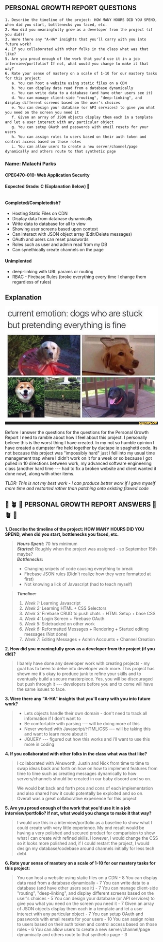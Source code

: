 ## PERSONAL GROWTH REPORT QUESTIONS ##
    1. Describe the timeline of the project: HOW MANY HOURS DID YOU SPEND, when did you start, bottlenecks you faced, etc.
    2. How did you meaningfully grow as a developer from the project (if you did)?
    3. Were there any "A-HA" insights that you'll carry with you into future work?
    4. If you collaborated with other folks in the class what was that like?
    5. Are you proud enough of the work that you'd use it in a job interview/portfolio? If not, what would you change to make it that way?
    6. Rate your sense of mastery on a scale of 1-10 for our mastery tasks for this project:
       a. You can host a website using static files on a CDN
       b. You can display data read from a database dynamically
       c. You can write data to a database (and have other users see it)
       d. You can manage client-side "routing", "deep-linking", and display different screens based on the user's choices
       e. You can design your database (or API services) to give you what you need on the screen you need it
       f. Given an array of JSON objects display them each in a template and let a user interact with any particular object
       g. You can setup OAuth and passwords with email resets for your users
       h. You can assign roles to users based on their auth token and control access based on those roles
       i. You can allow users to create a new server/channel/page dynamically and others route to that synthetic page


### Name: Malachi Parks ###
#### CPEG470-010: Web Application Security ####
#### Expected Grade: C (Explanation Below) :face_with_head_bandage: </br> </br> ####


#### Completed/Completedish? ####
* Hosting Static Files on CDN
* Display data from database dynamically
* Write data to database for all to view
* Showing user screens based upon context
* Can interact with JSON object array (Edit/Delete messages)
* OAuth and users can reset passwords
* Roles such as user and admin read from my DB
* Can synethically create channels on the page

#### Unimplented ####
* deep-linking with URL params  or routing
* RBAC - Firebase Rules (broke everything every time I change them regardless of rules)


## Explanation ##

![How I feel after this project](images/CurrentEmotions_Ifunny.jpg)

Before I answer the questions for the questions for the Personal Growth Report I need to ramble about how I feel about this project. I personally believe this is the worst thing I have created. In my not so humble opinion I have created a dumpster fire held together by ductape ie spaghetti code. Its not because this project was "impossibly hard" just I fell into my usual time management trap where I didn't work on it for a week or so because I got pulled in 10 directions between work, my advanced software engineering class (another hard time --- had to fix a broken website and client wanted it done now), along with other items.  

*TLDR: This is not my best work - I can produce better work if I gave myself more time and restarted rather than patching onto existing flawed code*

## :seedling: :potted_plant: :evergreen_tree: PERSONAL GROWTH REPORT ANSWERS :evergreen_tree:  :potted_plant: :seedling:</br>

**1. Describe the timeline of the project: HOW MANY HOURS DID YOU SPEND, when did you start, bottlenecks you faced, etc.**

> *__Hours Spent:__* 70 hrs minimum </br>
> *__Started:__* Roughly when the project was assigned - so September 15th maybe? </br>
> *__Bottlenecks:__*
>   * Changing snipets of code causing everything to break
>   * Firebase JSON rules (Didn't realize how they were formatted at first)
>   * Not knowing a lick of Javascript (had to teach myself) </br>

> *__Timeline:__*
>   1. *Week 1:* Learning Javascript
>   2. *Week 2:* Learning HTML + CSS Selectors
>   3. *Week 3:* Firebase CRUD to push chats + HTML Setup + base CSS
>   4. *Week 4:* Login Screen + Firebase OAuth
>   5. *Week 5:* Sidetracked on other work
>   6. *Week 6:* Reformatted Messages + Rendering + Started editing messages (Not done)
>   7. *Week 7:* Editing Messages + Admin Accounts + Channel Creation

**2. How did you meaningfully grow as a developer from the project (if you did)?**

> I barely have done any developer work with creating projects - my goal has to been to delve into developer work more.
> This project has shown me it's okay to produce junk to refine your skills and to eventually build a secure masterpiece.
> Yes, you will be discouraged but push through it --- developers before you and to come will have the same issues to face.

**3. Were there any "A-HA" insights that you'll carry with you into future work?**

> * Lets objects handle their own domain - don't need to track all information if I don't want to
> * Be comfortable with parsing --- will be doing more of this
> * Never worked with Javascript/HTML/CSS --- will be taking this and want to learn more about it
> * JQUERY   --- figured out how this works and i'll want to use this more in coding

**4. If you collaborated with other folks in the class what was that like?**

> I collaborated with Ainsworth, Justin and Nick from time to time to swap ideas back and forth on how
> on how to implement features from time to time such as creating messages dynamically to how 
> servers/channels should be created in our baby discord and so on.
>
> We would bat back and forth pros and cons of each implementation and also shared how it could 
> potentally be exploited and so on. Overall was a great collaborative experience for this project

**5. Are you proud enough of the work that you'd use it in a job interview/portfolio? If not, what would you change to make it that way?**

> I would use this in a interview/portfolio as a baseline to show what I could create with very little experience.
> My end result would be having a very polished and secured product for comparision to show what I can create
> with refined skills. However, I would change the CSS so it looks more polished and, if I could restart the
> project, I would design my database/codebase around channels initially for less tech debt.

**6.     Rate your sense of mastery on a scale of 1-10 for our mastery tasks for this project:**

> You can host a website using static files on a CDN - 8
> You can display data read from a database dynamically - 7
> You can write data to a database (and have other users see it) - 7
> You can manage client-side "routing", "deep-linking", and display different screens based on the user's choices - 5
> You can design your database (or API services) to give you what you need on the screen you need it - 7
> Given an array of JSON objects display them each in a template and let a user interact with any particular object - 7
> You can setup OAuth and passwords with email resets for your users - 10
> You can assign roles to users based on their auth token and control access based on those roles - 6
> You can allow users to create a new server/channel/page dynamically and others route to that synthetic page - 3
